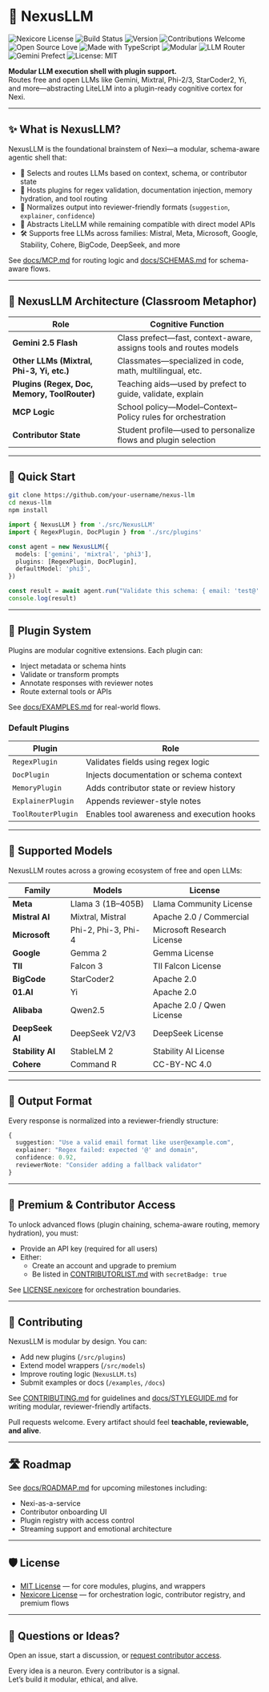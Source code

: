 # 🧠 NexusLLM

![Nexicore License](https://img.shields.io/badge/Nexicore-License%20Protected-red.svg)
![Build Status](https://img.shields.io/github/actions/workflow/status/your-username/nexus-llm/main.yml)
![Version](https://img.shields.io/github/package-json/v/your-username/nexus-llm)
![Contributions Welcome](https://img.shields.io/badge/contributions-welcome-brightgreen.svg)
![Open Source Love](https://img.shields.io/badge/Open%20Source-%F0%9F%92%96-blue.svg)
![Made with TypeScript](https://img.shields.io/badge/Made%20with-TypeScript-blue.svg)
![Modular](https://img.shields.io/badge/Modular-Plugin%20Ready-purple.svg)
![LLM Router](https://img.shields.io/badge/LLM-Router%20Core-orange.svg)
![Gemini Prefect](https://img.shields.io/badge/Gemini-2.5%20Flash%20Prefect-lightgrey.svg)
![License: MIT](https://img.shields.io/badge/License-NEXICORE-yellow.svg)

**Modular LLM execution shell with plugin support.**  
Routes free and open LLMs like Gemini, Mixtral, Phi-2/3, StarCoder2, Yi, and more—abstracting LiteLLM into a plugin-ready cognitive cortex for Nexi.

---

## ✨ What is NexusLLM?

NexusLLM is the foundational brainstem of Nexi—a modular, schema-aware agentic shell that:

- 🧠 Selects and routes LLMs based on context, schema, or contributor state
- 🔌 Hosts plugins for regex validation, documentation injection, memory hydration, and tool routing
- 📎 Normalizes output into reviewer-friendly formats (`suggestion`, `explainer`, `confidence`)
- 🧩 Abstracts LiteLLM while remaining compatible with direct model APIs
- 🛠️ Supports free LLMs across families: Mistral, Meta, Microsoft, Google, Stability, Cohere, BigCode, DeepSeek, and more

See [docs/MCP.md](./docs/MCP.md) for routing logic and [docs/SCHEMAS.md](./docs/SCHEMAS.md) for schema-aware flows.

---

## 🧠 NexusLLM Architecture (Classroom Metaphor)

| Role | Cognitive Function |
|------|--------------------|
| **Gemini 2.5 Flash** | Class prefect—fast, context-aware, assigns tools and routes models |
| **Other LLMs (Mixtral, Phi-3, Yi, etc.)** | Classmates—specialized in code, math, multilingual, etc. |
| **Plugins (Regex, Doc, Memory, ToolRouter)** | Teaching aids—used by prefect to guide, validate, explain |
| **MCP Logic** | School policy—Model–Context–Policy rules for orchestration |
| **Contributor State** | Student profile—used to personalize flows and plugin selection |

---

## 🚀 Quick Start

```bash
git clone https://github.com/your-username/nexus-llm
cd nexus-llm
npm install
```

```ts
import { NexusLLM } from './src/NexusLLM'
import { RegexPlugin, DocPlugin } from './src/plugins'

const agent = new NexusLLM({
  models: ['gemini', 'mixtral', 'phi3'],
  plugins: [RegexPlugin, DocPlugin],
  defaultModel: 'phi3',
})

const result = await agent.run("Validate this schema: { email: 'test@' }")
console.log(result)
```

---

## 🔌 Plugin System

Plugins are modular cognitive extensions. Each plugin can:

- Inject metadata or schema hints
- Validate or transform prompts
- Annotate responses with reviewer notes
- Route external tools or APIs

See [docs/EXAMPLES.md](./docs/EXAMPLES.md) for real-world flows.

### Default Plugins

| Plugin | Role |
|--------|------|
| `RegexPlugin` | Validates fields using regex logic |
| `DocPlugin` | Injects documentation or schema context |
| `MemoryPlugin` | Adds contributor state or review history |
| `ExplainerPlugin` | Appends reviewer-style notes |
| `ToolRouterPlugin` | Enables tool awareness and execution hooks |

---

## 🧠 Supported Models

NexusLLM routes across a growing ecosystem of free and open LLMs:

| Family | Models | License |
|--------|--------|---------|
| **Meta** | Llama 3 (1B–405B) | Llama Community License |
| **Mistral AI** | Mixtral, Mistral | Apache 2.0 / Commercial |
| **Microsoft** | Phi-2, Phi-3, Phi-4 | Microsoft Research License |
| **Google** | Gemma 2 | Gemma License |
| **TII** | Falcon 3 | TII Falcon License |
| **BigCode** | StarCoder2 | Apache 2.0 |
| **01.AI** | Yi | Apache 2.0 |
| **Alibaba** | Qwen2.5 | Apache 2.0 / Qwen License |
| **DeepSeek AI** | DeepSeek V2/V3 | DeepSeek License |
| **Stability AI** | StableLM 2 | Stability AI License |
| **Cohere** | Command R | CC-BY-NC 4.0 |

---

## 📎 Output Format

Every response is normalized into a reviewer-friendly structure:

```ts
{
  suggestion: "Use a valid email format like user@example.com",
  explainer: "Regex failed: expected '@' and domain",
  confidence: 0.92,
  reviewerNote: "Consider adding a fallback validator"
}
```

---

## 🔐 Premium & Contributor Access

To unlock advanced flows (plugin chaining, schema-aware routing, memory hydration), you must:

- Provide an API key (required for all users)
- Either:
  - Create an account and upgrade to premium
  - Be listed in [CONTRIBUTORLIST.md](./CONTRIBUTORLIST.md) with `secretBadge: true`

See [LICENSE.nexicore](./LICENSE.nexicore) for orchestration boundaries.

---

## 🤝 Contributing

NexusLLM is modular by design. You can:

- Add new plugins (`/src/plugins`)
- Extend model wrappers (`/src/models`)
- Improve routing logic (`NexusLLM.ts`)
- Submit examples or docs (`/examples`, `/docs`)

See [CONTRIBUTING.md](./CONTRIBUTING.md) for guidelines and [docs/STYLEGUIDE.md](./docs/STYLEGUIDE.md) for writing modular, reviewer-friendly artifacts.

Pull requests welcome. Every artifact should feel **teachable, reviewable, and alive**.

---

## 🛣️ Roadmap

See [docs/ROADMAP.md](./docs/ROADMAP.md) for upcoming milestones including:

- Nexi-as-a-service
- Contributor onboarding UI
- Plugin registry with access control
- Streaming support and emotional architecture

---

## 🛡 License

- [MIT License](./LICENSE) — for core modules, plugins, and wrappers
- [Nexicore License](./LICENSE.nexicore.md) — for orchestration logic, contributor registry, and premium flows

---

## 💬 Questions or Ideas?

Open an issue, start a discussion, or [request contributor access](https://github.com/nexicore-digitals/nexus-llm/issues/new?template=contributor-request.md).

Every idea is a neuron. Every contributor is a signal.  
Let’s build it modular, ethical, and alive.
